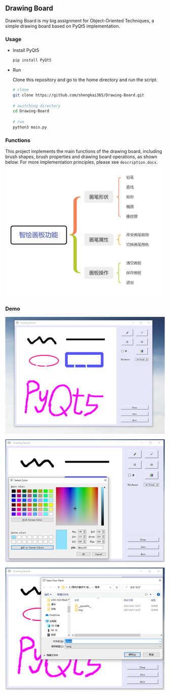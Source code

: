 ## Drawing Board

Drawing Board is my big assignment for Object-Oriented Techniques, a simple drawing board based on PyQt5 implementation.



### Usage

- Install PyQt5 

  ```bash
  pip install PyQt5
  ```

- Run

  Clone this repository and go to the home directory and run the script.

  ```bash
  # clone
  git clone https://github.com/shengkai365/Drawing-Board.git
  
  # switching directory
  cd Drawing-Board
  
  # run
  python3 main.py
  ```



### Functions

This project implements the main functions of the drawing board, including brush shapes, brush properties and drawing board operations, as shown below. For more implementation principles, please see `description.docx`.

![function](./img/function.png)



### Demo

<img src="./img/demo1.png" alt="demo1" style="zoom:95%;" />

![demo2](./img/demo2.png)

<img src="./img/demo3.png" alt="demo3" style="zoom:90%;" />